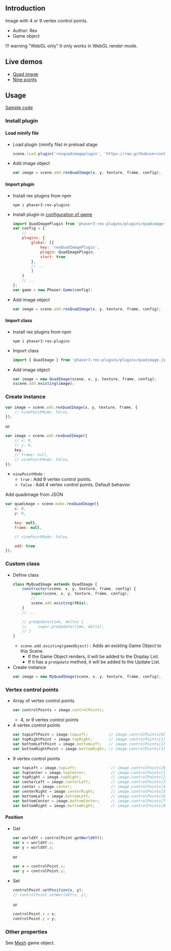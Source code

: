 ## Introduction

Image with 4 or 9 vertex control points.

- Author: Rex
- Game object

!!! warning "WebGL only"
    It only works in WebGL render mode.

## Live demos

- [Quad image](https://codepen.io/rexrainbow/pen/xxLeyez)
- [Nine points](https://codepen.io/rexrainbow/pen/WNEBgvd)

## Usage

[Sample code](https://github.com/rexrainbow/phaser3-rex-notes/tree/master/examples/quad-image)

### Install plugin

#### Load minify file

- Load plugin (minify file) in preload stage
    ```javascript
    scene.load.plugin('rexquadimageplugin', 'https://raw.githubusercontent.com/rexrainbow/phaser3-rex-notes/master/dist/rexquadimageplugin.min.js', true);
    ```
- Add image object
    ```javascript
    var image = scene.add.rexQuadImage(x, y, texture, frame, config);
    ```

#### Import plugin

- Install rex plugins from npm
    ```
    npm i phaser3-rex-plugins
    ```
- Install plugin in [configuration of game](game.md#configuration)
    ```javascript
    import QuadImagePlugin from 'phaser3-rex-plugins/plugins/quadimage-plugin.js';
    var config = {
        // ...
        plugins: {
            global: [{
                key: 'rexQuadImagePlugin',
                plugin: QuadImagePlugin,
                start: true
            },
            // ...
            ]
        }
        // ...
    };
    var game = new Phaser.Game(config);
    ```
- Add image object
    ```javascript
    var image = scene.add.rexQuadImage(x, y, texture, frame, config);
    ```

#### Import class

- Install rex plugins from npm
    ```
    npm i phaser3-rex-plugins
    ```
- Import class
    ```javascript
    import { QuadImage } from 'phaser3-rex-plugins/plugins/quadimage.js';
    ```
- Add image object
    ```javascript    
    var image = new QuadImage(scene, x, y, texture, frame, config);
    sscene.add.existing(image);
    ```

### Create instance

```javascript
var image = scene.add.rexQuadImage(x, y, texture, frame, {
    // ninePointMode: false,
});
```

or 

```javascript
var image = scene.add.rexQuadImage({
    // x: 0,
    // y: 0,
    key,
    // frame: null,
    // ninePointMode: false,
});
```

- `ninePointMode` :
    - `true` : Add 9 vertex control points.
    - `false` : Add 4 vertex control points. Default behavior.

Add quadimage from JSON

```javascript
var quadimage = scene.make.rexQuadImage({
    x: 0,
    y: 0,
    
    key: null,
    frame: null,

    // ninePointMode: false,

    add: true
});
```

### Custom class

- Define class
    ```javascript
    class MyQuadImage extends QuadImage {
        constructor(scene, x, y, texture, frame, config) {
            super(scene, x, y, texture, frame, config);
            // ...
            scene.add.existing(this);
        }
        // ...

        // preUpdate(time, delta) {
        //     super.preUpdate(time, delta);
        // }
    }
    ```
    - `scene.add.existing(gameObject)` : Adds an existing Game Object to this Scene.
        - If the Game Object renders, it will be added to the Display List.
        - If it has a `preUpdate` method, it will be added to the Update List.
- Create instance
    ```javascript
    var image = new MyQuadImage(scene, x, y, texture, frame, config);
    ```

### Vertex control points

- Array of vertex control points
    ```javascript
    var controlPoints = image.controlPoints;
    ```
    - 4, or 9 vertex control points
- 4 vertex control points
    ```javascript
    var topLeftPoint = image.topLeft;         // image.controlPoints[0]
    var topRightPoint = image.topRight;       // image.controlPoints[1]
    var bottomLeftPoint = image.bottomLeft;   // image.controlPoints[2]
    var bottomRightPoint = image.bottomRight; // image.controlPoints[3]
    ```
- 9 vertex control points
    ```javascript
    var topLeft = image.topLeft;               // image.controlPoints[0]
    var topCenter = image.topCenter;           // image.controlPoints[1]
    var topRight = image.topRight;             // image.controlPoints[2]
    var centerLeft = image.centerLeft;         // image.controlPoints[3]
    var center = image.center;                 // image.controlPoints[4]
    var centerRight = image.centerRight;       // image.controlPoints[5]
    var bottomLeft = image.bottomLeft;         // image.controlPoints[6]
    var bottomCenter = image.bottomCenter;     // image.controlPoints[7]
    var bottomRight = image.bottomRight;       // image.controlPoints[8]
    ```

#### Position

- Get
    ```javascript
    var worldXY = controlPoint.getWorldXY();
    var x = worldXY.x;
    var y = worldXY.y;
    ```
    or
    ```javascript
    var x = controlPoint.x;
    var y = controlPoint.y;
    ```
- Set
    ```javascript
    controlPoint.setPosition(x, y);
    // controlPoint.setWorldXY(x, y);
    ```
    or
    ```javascript
    controlPoint.x = x;
    controlPoint.y = y;
    ```

### Other properties

See [Mesh](mesh.md) game object.
